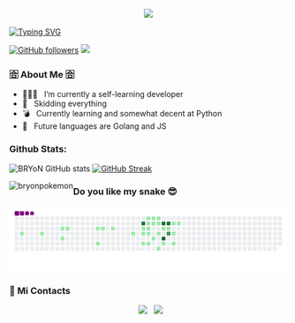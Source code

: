 </details>
<p align='center'><a href="#"><img height=auto width=auto src="https://discord.c99.nl/widget/theme-3/926883400248356885.png" height="1000px"/></a></p>


[![Typing SVG](https://readme-typing-svg.herokuapp.com?color=%23F709E5&lines=I'm+BRYoN)](https://git.io/typing-svg)  


[![GitHub followers](https://img.shields.io/github/followers/bryonpokemon.svg?style=social&label=Followers)](https://github.com/bryonpokemon?tab=followers)
![](https://komarev.com/ghpvc/?username=bryonpokemon&color=ff1493&style=flat-square)

<h3> 🈴 About Me 🈴 </h3>

- 👨🏽‍🦼 &nbsp; I’m currently a self-learning developer 
- 🤔 &nbsp; Skidding everything
- 💣 &nbsp; Currently learning and somewhat decent at Python
- 🦍 &nbsp; Future languages are Golang and JS
  
### Github Stats:

![BRYoN GitHub stats](https://github-readme-stats.vercel.app/api?username=bryonpokemon&show_icons=true&count_private=true&theme=react&hide_border=true&bg_color=0D1117)
[![GitHub Streak](https://github-readme-streak-stats.herokuapp.com/?user=bryonpokemon&theme=black-ice&hide_border=true&stroke=0000&background=060A0CD0)](https://git.io/streak-stats) 
<p><img align="left" src="https://github-readme-stats.vercel.app/api/top-langs/?username=bryonpokemon&layout=compact&text_color=daf7dc&bg_color=151515" alt="bryonpokemon" /></p>

### Do you like my snake 😎

![snake gif](https://github.com/bryonpokemon/bryonpokemon/blob/output/github-contribution-grid-snake.gif) 

<h3> 👾  Mi Contacts </h3>

<p align="center">
&nbsp; <a href="https://discord.gg/CRpJS9yGFG" target="_blank" rel="noopener noreferrer"><img src="https://raw.githubusercontent.com/rahuldkjain/github-profile-readme-generator/master/src/images/icons/Social/discord.svg" width="50" /></a>  
&nbsp; <a href="https://t.me/BRYoNNN" target="_blank" rel="noopener noreferrer"><img src="https://img.icons8.com/fluency/344/telegram-app.png" width="50" /></a>  
</p>

